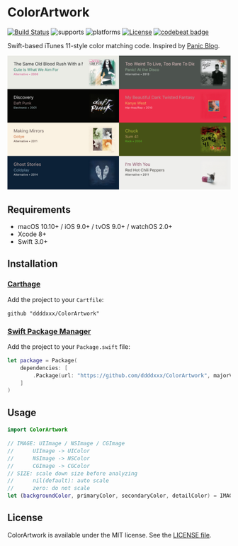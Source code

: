# ColorArtwork

[![Build Status](https://travis-ci.org/ddddxxx/ColorArtwork.svg?branch=master)](https://travis-ci.org/ddddxxx/ColorArtwork)
![supports](https://img.shields.io/badge/supports-Carthage%20%7C%20Swift_Package_Manager-brightgreen.svg)
![platforms](https://img.shields.io/badge/platforms-macOS%20%7C%20iOS%20%7C%20tvOS%20%7C%20watchOS-lightgrey.svg)
[![License](https://img.shields.io/github/license/ddddxxx/ColorArtwork.svg)](LICENSE)
[![codebeat badge](https://codebeat.co/badges/3a45abf9-c765-49a4-b060-bf774d1288b6)](https://codebeat.co/projects/github-com-xqs6lb3a-colorartwork-master)

Swift-based iTunes 11-style color matching code. Inspired by [Panic Blog](https://panic.com/blog/itunes-11-and-colors/).

![preview](docs/img/preview.png)

## Requirements

- macOS 10.10+ / iOS 9.0+ / tvOS 9.0+ / watchOS 2.0+
- Xcode 8+
- Swift 3.0+

## Installation

### [Carthage](https://github.com/Carthage/Carthage)

Add the project to your `Cartfile`:

```
github "ddddxxx/ColorArtwork"
```

### [Swift Package Manager](https://github.com/apple/swift-package-manager)

Add the project to your `Package.swift` file:

```swift
let package = Package(
    dependencies: [
        .Package(url: "https://github.com/ddddxxx/ColorArtwork", majorVersion: 0)
    ]
)
```

## Usage

```swift
import ColorArtwork
```

```swift
// IMAGE: UIImage / NSImage / CGImage
//      UIImage -> UIColor
//      NSImage -> NSColor
//      CGImage -> CGColor
// SIZE: scale down size before analyzing
//      nil(default): auto scale
//      zero: do not scale
let (backgroundColor, primaryColor, secondaryColor, detailColor) = IMAGE.getProminentColors(scale: SIZE)
```

## License

ColorArtwork is available under the MIT license. See the [LICENSE file](LICENSE).


